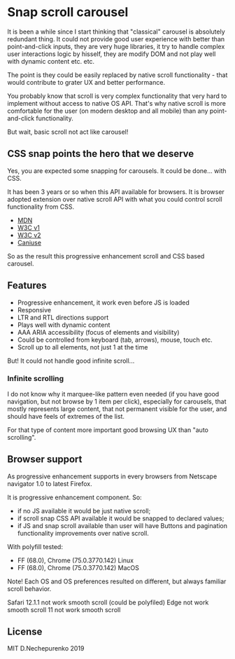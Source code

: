 # Snap scroll carousel

It is been a while since I start thinking that "classical" carousel is absolutely redundant thing. 
It could not provide good user experience with better than point-and-click inputs, they are very huge libraries, it try to handle complex user interactions logic by hisself, they are modify DOM and not play well with dynamic content etc. etc.

The point is they could be easily replaced by native scroll functionality - that would contribute to grater UX and better performance.

You probably know that scroll is very complex functionality that very hard to implement without access to native OS API. 
That's why native scroll is more comfortable for the user (on modern desktop and all mobile) than any point-and-click functionality.

But wait, basic scroll not act like carousel!

## CSS snap points the hero that we deserve

Yes, you are expected some snapping for carousels. It could be done... with CSS. 

It has been 3 years or so when this API available for browsers. 
It is browser adopted extension over native scroll API with what you could control scroll functionality from CSS.

* [MDN](https://developer.mozilla.org/en-US/docs/Web/CSS/scroll-snap-type)
* [W3C v1](https://www.w3.org/TR/2015/WD-css-snappoints-1-20150326/)
* [W3C v2](https://www.w3.org/TR/css-scroll-snap-1/)
* [Caniuse](https://caniuse.com/#feat=css-snappoints)

So as the result this progressive enhancement scroll and CSS based carousel.

## Features

* Progressive enhancement, it work even before JS is loaded
* Responsive
* LTR and RTL directions support
* Plays well with dynamic content
* AAA ARIA accessibility (focus of elements and visibility)
* Could be controlled from keyboard (tab, arrows), mouse, touch etc.
* Scroll up to all elements, not just 1 at the time

But! It could not handle good infinite scroll...

### Infinite scrolling

I do not know why it marquee-like pattern even needed 
(if you have good navigation, but not browse by 1 item per click), especially for carousels, 
that mostly represents large content, that not permanent visible for the user, and should have feels of extremes of the list.

For that type of content more important good browsing UX than "auto scrolling".

## Browser support

As progressive enhancement supports in every browsers from Netscape navigator 1.0 to latest Firefox.

It is progressive enhancement component. So: 

* if no JS available it would be just native scroll;
* if scroll snap CSS API available it would be snapped to declared values;
* if JS and snap scroll available than user will have Buttons and pagination functionality improvements over native scroll.

With polyfill tested:

* FF (68.0), Chrome (75.0.3770.142) Linux
* FF (68.0), Chrome (75.0.3770.142) MacOS

Note! Each OS and OS preferences resulted on different, but always familiar scroll behavior.

Safari 12.1.1 not work smooth scroll (could be polyfiled)
Edge not work smooth scroll
11 not work smooth scroll

## License

MIT D.Nechepurenko 2019
